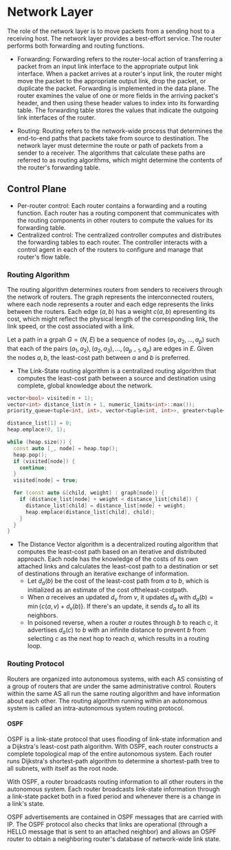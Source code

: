 # Network Layer

The role of the network layer is to move packets from a sending host to a receiving host. The network layer provides a best-effort service. The router performs both forwarding and routing functions.

- Forwarding: Forwarding refers to the router-local action of transferring a packet from an input link interface to the appropriate output link interface. When a packet arrives at a router's input link, the router might move the packet to the appropriate output link, drop the packet, or duplicate the packet. Forwarding is implemented in the data plane. The router examines the value of one or more fields in the arriving packet's header, and then using these header values to index into its forwarding table. The forwarding table stores the values that indicate the outgoing link interfaces of the router.

- Routing: Routing refers to the network-wide process that determines the end-to-end paths that packets take from source to destination. The network layer must determine the route or path of packets from a sender to a receiver. The algorithms that calculate these paths are referred to as routing algorithms, which might determine the contents of the router's forwarding table.

## Control Plane

- Per-router control: Each router contains a forwarding and a routing function. Each router has a routing component that communicates with the routing components in other routers to compute the values for its forwarding table.
- Centralized control: The centralized controller computes and distributes the forwarding tables to each router. The controller interacts with a control agent in each of the routers to configure and manage that router's flow table.

### Routing Algorithm

The routing algorithm determines routers from senders to receivers through the network of routers. The graph represents the interconnected routers, where each node represents a router and each edge represents the links between the routers. Each edge $(a, b)$ has a weight $c(a, b)$ epresenting its cost, which might reflect the physical length of the corresponding link, the link speed, or the cost associated with a link.

Let a path in a grpah $G = (N, E)$ be a sequence of nodes $(a_1, a_2, \dots, a_p)$ such that each of the pairs $(a_1, a_2), (a_2, a_3), \dots, (a_{p - 1}, a_p)$ are edges in $E$. Given the nodes $a, b$, the least-cost path between $a$ and $b$ is preferred.

- The Link-State routing algorithm is a centralized routing algorithm that computes the least-cost path between a source and destination using complete, global knowledge about the network.

```cpp
vector<bool> visited(n + 1);
vector<int> distance_list(n + 1, numeric_limits<int>::max());
priority_queue<tuple<int, int>, vector<tuple<int, int>>, greater<tuple<int, int>>> heap;

distance_list[1] = 0;
heap.emplace(0, 1);

while (heap.size()) {
  const auto [_, node] = heap.top();
  heap.pop();
  if (visited[node]) {
    continue;
  }
  visited[node] = true;

  for (const auto &[child, weight] : graph[node]) {
    if (distance_list[node] + weight < distance_list[child]) {
      distance_list[child] = distance_list[node] + weight;
      heap.emplace(distance_list[child], child);
    }
  }
}
```

- The Distance Vector algorithm is a decentralized routing algorithm that computes the least-cost path based on an iterative and distributed approach. Each node has the knowledge of the costs of its own attached links and calculates the least-cost path to a destination or set of destinations through an iterative exchange of information.
  - Let $d_a(b)$ be the cost of the least-cost path from $a$ to $b$, which is initialized as an estimate of the cost oftheleast-costpath.
  - When $a$ receives an updated $d_v$ from $v$, it updates $d_a$ with $d_a(b) = \min \{ c(a, v) + d_v(b) \}$. If there's an update, it sends $d_a$ to all its neighbors.
  - In poisoned reverse, when a router $a$ routes through $b$ to reach $c$, it advertises $d_a(c)$ to $b$ with an infinite distance to prevent $b$ from selecting $c$ as the next hop to reach $a$, which results in a routing loop.

### Routing Protocol

Routers are organized into autonomous systems, with each AS consisting of a group of routers that are under the same administrative control. Routers within the same AS all run the same routing algorithm and have information about each other. The routing algorithm running within an autonomous system is called an intra-autonomous system routing protocol.

#### OSPF

OSPF is a link-state protocol that uses flooding of link-state information and a Dijkstra's least-cost path algorithm. With OSPF, each router constructs a complete topological map of the entire autonomous system. Each router runs Dijkstra's shortest-path algorithm to determine a shortest-path tree to all subnets, with itself as the root node.

With OSPF, a router broadcasts routing information to all other routers in the autonomous system. Each router broadcasts link-state information through a link-state packet both in a fixed period and whenever there is a change in a link's state.

OSPF advertisements are contained in OSPF messages that are carried with IP. The OSPF protocol also checks that links are operational (through a HELLO message that is sent to an attached neighbor) and allows an OSPF router to obtain a neighboring router's database of network-wide link state.
